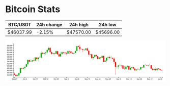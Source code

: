 # Bitcoin Stats

BTC/USDT|24h change|24h high|24h low|
|---|---|---|---|
|$46037.99|-2.15%|$47570.00|$45696.00|

<img src="./chart.svg">
